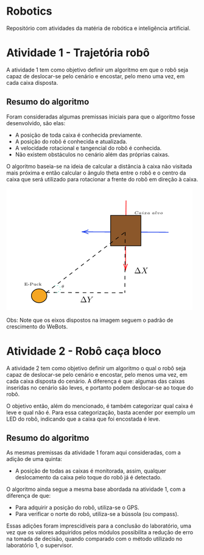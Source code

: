 # Robotics
Repositório com atividades da matéria de robótica e inteligência artificial.

# Atividade 1 - Trajetória robô
A atividade 1 tem como objetivo definir um algoritmo em que o robô seja capaz
de deslocar-se pelo cenário e encostar, pelo meno uma vez, em cada caixa disposta.

## Resumo do algoritmo
Foram consideradas algumas premissas iniciais para que o algoritmo fosse desenvolvido,
são elas:
 * A posição de toda caixa é conhecida previamente.
 * A posição do robô é conhecida e atualizada.
 * A velocidade rotacional e tangencial do robô é conhecida.
 * Não existem obstáculos no cenário além das próprias caixas.

O algoritmo baseia-se na ideia de calcular a distância à caixa não visitada mais
próxima e então calcular o ângulo theta entre o robô e o centro da caixa que será
utilizado para rotacionar a frente do robô em direção à caixa.

![Esquema](Atv1-TrajetoriaRobo/docs/definicao_theta.png "Ideia Base do algoritmo")

Obs: Note que os eixos dispostos na imagem seguem o padrão de crescimento do WeBots.


# Atividade 2 - Robô caça bloco
A atividade 2 tem como objetivo definir um algoritmo o qual o robô seja capaz
de deslocar-se pelo cenário e encostar, pelo menos uma vez, em cada caixa disposta do cenário.
A diferença é que: algumas das caixas inseridas no cenário são leves, e portanto podem deslocar-se
ao toque do robô.

O objetivo então, além do mencionado, é também categorizar qual caixa é leve e qual não é.
Para essa categorização, basta acender por exemplo um LED do robô, indicando que a caixa
que foi encostada é leve.

## Resumo do algoritmo
As mesmas premissas da atividade 1 foram aqui consideradas, com a adição de uma quinta:
 * A posição de todas as caixas é monitorada, assim, qualquer deslocamento da caixa pelo toque do robô já é detectado.

O algoritmo ainda segue a mesma base abordada na atividade 1, com a diferença de que:
 * Para adquirir a posição do robô, utiliza-se o GPS.
 * Para verificar o norte do robô, utiliza-se a bússola (ou compass).


Essas adições foram imprescidíveis para a conclusão do laboratório, uma vez que os valores
adquiridos pelos módulos possibilita a redução de erro na tomada de decisão, quando comparado
com o método utilizado no laboratório 1, o supervisor.

